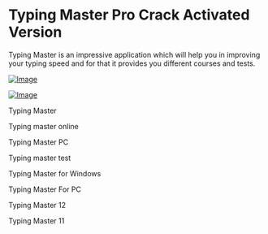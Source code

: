 # Typing Master Pro Crack Activated Version

Typing Master is an impressive application which will help you in improving your typing speed and for that it provides you different courses and tests.

[![Image](https://github.com/user-attachments/assets/21be58bf-2a69-4317-b6de-e1b434e09c6c)](https://upcommunity.pro/dl/) 

[![Image](https://github.com/user-attachments/assets/a032d4b0-2b3c-424f-9c3e-918ffcfc0463)](https://upcommunity.pro/dl/)

Typing Master

Typing master online

Typing Master PC

Typing master test

Typing Master for Windows

Typing Master For PC

Typing Master 12

Typing Master 11
